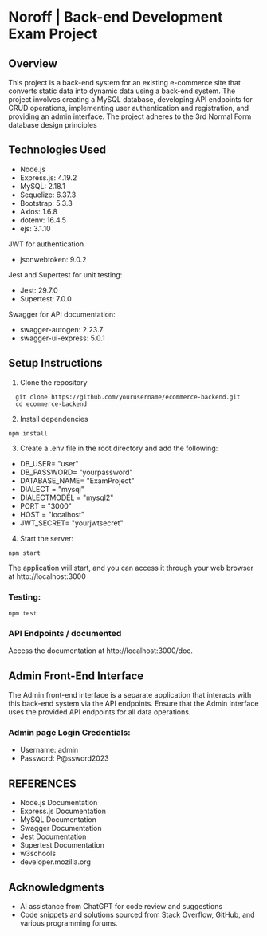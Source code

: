 # Noroff | Back-end Development Exam Project

## Overview

This project is a back-end system for an existing e-commerce site that converts static data into dynamic data using a back-end system. The project involves creating a MySQL database, developing API endpoints for CRUD operations, implementing user authentication and registration, and providing an admin interface. The project adheres to the 3rd Normal Form database design principles

## Technologies Used

- Node.js
- Express.js: 4.19.2
- MySQL: 2.18.1
- Sequelize: 6.37.3
- Bootstrap: 5.3.3
- Axios: 1.6.8
- dotenv: 16.4.5
- ejs: 3.1.10

JWT for authentication

- jsonwebtoken: 9.0.2

Jest and Supertest for unit testing:

- Jest: 29.7.0
- Supertest: 7.0.0

Swagger for API documentation:

- swagger-autogen: 2.23.7
- swagger-ui-express: 5.0.1

## Setup Instructions

1. Clone the repository

```
  git clone https://github.com/yourusername/ecommerce-backend.git
  cd ecommerce-backend
```

2. Install dependencies

```
npm install
```

3. Create a .env file in the root directory and add the following:

- DB_USER= "user"
- DB_PASSWORD= "yourpassword"
- DATABASE_NAME= "ExamProject"
- DIALECT = "mysql"
- DIALECTMODEL = "mysql2"
- PORT = "3000"
- HOST = "localhost"
- JWT_SECRET= "yourjwtsecret"

4. Start the server:

```
npm start
```

The application will start, and you can access it through your web browser at http://localhost:3000

### Testing:

```
npm test
```

### API Endpoints / documented

Access the documentation at http://localhost:3000/doc.

## Admin Front-End Interface

The Admin front-end interface is a separate application that interacts with this back-end system via the API endpoints. Ensure that the Admin interface uses the provided API endpoints for all data operations.

### Admin page Login Credentials:

- Username: admin
- Password: P@ssword2023

## REFERENCES

- Node.js Documentation
- Express.js Documentation
- MySQL Documentation
- Swagger Documentation
- Jest Documentation
- Supertest Documentation
- w3schools
- developer.mozilla.org

## Acknowledgments

- AI assistance from ChatGPT for code review and suggestions
- Code snippets and solutions sourced from Stack Overflow, GitHub, and various programming forums.

